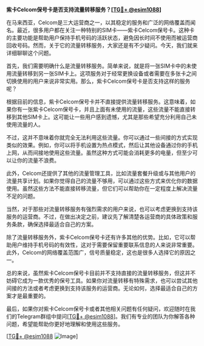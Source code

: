 **紫卡Celcom保号卡是否支持流量转移服务？[[TG💪+ @esim1088](https://t.me/s/esim1088)]**

在马来西亚，Celcom是三大运营商之一，以其稳定的服务和广泛的网络覆盖而闻名。最近，很多用户都在关注一种特别的SIM卡——紫卡Celcom保号卡。这种卡的主要功能是帮助用户保持手机号码的活跃状态，避免因长时间不使用而被运营商回收号码。然而，关于它的流量转移服务，大家还是有不少疑问。今天，我们就来详细聊聊这个问题。

首先，我们需要明确什么是流量转移服务。简单来说，就是将一张SIM卡中的未使用流量转移到另一张SIM卡上。这项服务对于经常更换设备或者需要在多张卡之间切换使用的用户来说非常实用。那么，紫卡Celcom保号卡是否支持这样的服务呢？

根据目前的信息，紫卡Celcom保号卡并不直接提供流量转移服务。这意味着，如果你有一张紫卡Celcom保号卡，并且上面有未使用的流量，这些流量不能直接转移到其他SIM卡上。这可能让一些用户感到遗憾，尤其是那些希望充分利用自己未使用流量的人。

不过，这并不意味着你就完全无法利用这些流量。你可以通过一些间接的方式实现类似的效果。例如，你可以将手机设置为热点模式，然后让其他设备通过你的手机上网，从而间接地使用这些流量。虽然这种方式可能会消耗更多的电量，但至少可以让你的流量不浪费。

此外，Celcom还提供了其他的流量管理工具，比如流量套餐升级或与其他用户的流量共享计划。如果你觉得自己的流量不够用，可以通过这些方式来优化你的数据使用。虽然这些方法不能直接转移流量，但它们可以帮助你在一定程度上解决流量不足的问题。

当然，对于那些对流量转移服务有强烈需求的用户来说，也可以考虑更换到支持该服务的运营商。不过，在做出决定之前，建议先了解清楚各运营商的具体政策和服务条款，确保选择最适合自己的方案。

除了流量转移服务外，紫卡Celcom保号卡还有许多其他的优势。比如，它可以帮助用户维持手机号码的有效性，这对于需要保留重要联系信息的人来说非常重要。此外，Celcom的网络覆盖范围广，信号质量稳定，这也是很多人选择它的原因之一。

总的来说，虽然紫卡Celcom保号卡目前并不支持直接的流量转移服务，但这并不妨碍它成为一款优秀的保号工具。如果你对流量转移有特殊需求，也可以尝试其他间接的方法或者考虑更换到支持该服务的运营商。无论如何，选择最适合自己的方案才是最重要的。

最后，如果你对紫卡Celcom保号卡或者其他相关问题有任何疑问，欢迎随时在我们的Telegram群组中提问[[TG💪+ @esim1088](https://t.me/s/esim1088)]。我们有专业的团队为你解答各种问题，希望能帮助你更好地理解和使用这些服务。

[[TG💪+ @esim1088](https://t.me/s/esim1088) ![Image](https://i.postimg.cc/4NQfJmqS/Snipaste-2025-05-13-00-14-12.png)]